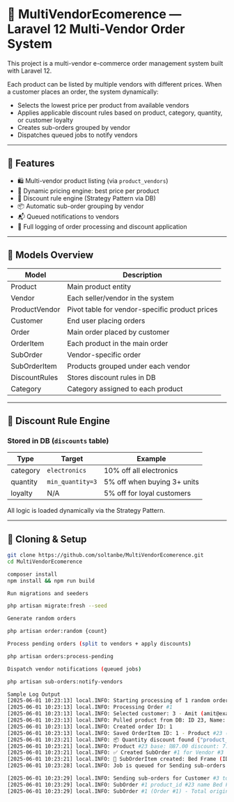 # 🛒 MultiVendorEcomerence — Laravel 12 Multi-Vendor Order System

This project is a multi-vendor e-commerce order management system built with Laravel 12.

Each product can be listed by multiple vendors with different prices. When a customer places an order, the system dynamically:
- Selects the lowest price per product from available vendors
- Applies applicable discount rules based on product, category, quantity, or customer loyalty
- Creates sub-orders grouped by vendor
- Dispatches queued jobs to notify vendors

---

## 🚀 Features

- 🛍️ Multi-vendor product listing (via `product_vendors`)
- 💸 Dynamic pricing engine: best price per product
- 🎯 Discount rule engine (Strategy Pattern via DB)
- 📦 Automatic sub-order grouping by vendor
- 📬 Queued notifications to vendors
- 🧾 Full logging of order processing and discount application

---

## 🧱 Models Overview

| Model             | Description                                     |
|------------------|-------------------------------------------------|
| Product           | Main product entity                            |
| Vendor            | Each seller/vendor in the system               |
| ProductVendor     | Pivot table for vendor-specific product prices |
| Customer          | End user placing orders                        |
| Order             | Main order placed by customer                  |
| OrderItem         | Each product in the main order                 |
| SubOrder          | Vendor-specific order                          |
| SubOrderItem      | Products grouped under each vendor             |
| DiscountRules     | Stores discount rules in DB                    |
| Category          | Category assigned to each product              |

---

## 🧠 Discount Rule Engine

### Stored in DB (`discounts` table)

| Type      | Target          | Example                                       |
|-----------|------------------|-----------------------------------------------|
| category  | `electronics`     | 10% off all electronics                      |
| quantity  | `min_quantity=3`  | 5% off when buying 3+ units                  |
| loyalty   | N/A               | 5% off for loyal customers                   |

All logic is loaded dynamically via the Strategy Pattern.

---

## 📂 Cloning & Setup

```bash
git clone https://github.com/soltanbe/MultiVendorEcomerence.git
cd MultiVendorEcomerence

composer install
npm install && npm run build

Run migrations and seeders

php artisan migrate:fresh --seed

Generate random orders

php artisan order:random {count}

Process pending orders (split to vendors + apply discounts)

php artisan orders:process-pending

Dispatch vendor notifications (queued jobs)

php artisan sub-orders:notify-vendors

Sample Log Output
[2025-06-01 10:23:13] local.INFO: Starting processing of 1 random order(s)
[2025-06-01 10:23:13] local.INFO: Processing Order #1
[2025-06-01 10:23:13] local.INFO: Selected customer: 3 - Amit (amit@example.com)
[2025-06-01 10:23:13] local.INFO: Pulled product from DB: ID 23, Name: Bed Frame
[2025-06-01 10:23:13] local.INFO: Created order ID: 1
[2025-06-01 10:23:13] local.INFO: Saved OrderItem ID: 1 - Product #23 (Qty: 3, Price: ₪87.00) via Vendor #3
[2025-06-01 10:23:21] local.INFO: 📦 Quantity discount found {"product_id":23,"product_name":"Bed Frame","category":"furniture","discount_percent":"7.50","rule_id":3}
[2025-06-01 10:23:21] local.INFO: Product #23 base: ₪87.00 discount: 7.5% → final: ₪80.48
[2025-06-01 10:23:21] local.INFO: ✅ Created SubOrder #1 for Vendor #3 (Order #1)
[2025-06-01 10:23:21] local.INFO: 🧾 SubOrderItem created: Bed Frame (ID #23) | Qty: 3 | Original: ₪87.00 | Discounted: ₪80.48 | Discount: ₪6.52
[2025-06-01 10:23:28] local.INFO: Job is queued for Sending sub-orders to Vendor #3 for Customer #3 SubOrder #1

[2025-06-01 10:23:29] local.INFO: Sending sub-orders for Customer #3 to Vendor #3 name: Vendor C phone: 050-3333333 email: vendorc@example.com
[2025-06-01 10:23:29] local.INFO: SubOrder #1 product_id #23 name Bed Frame quantity 3 unit price original 87.00 unit price 80.48
[2025-06-01 10:23:29] local.INFO: SubOrder #1 (Order #1) - Total original: ₪261.00  Total: ₪241.44
